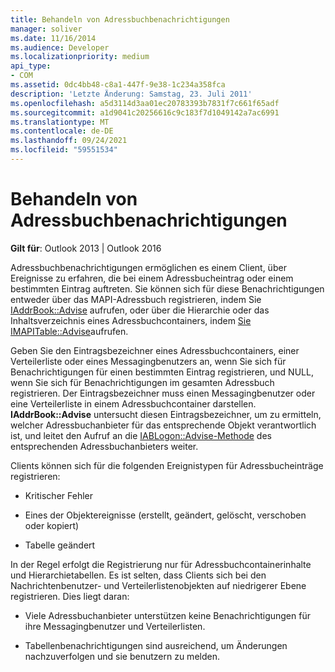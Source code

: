 ```yaml
---
title: Behandeln von Adressbuchbenachrichtigungen
manager: soliver
ms.date: 11/16/2014
ms.audience: Developer
ms.localizationpriority: medium
api_type:
- COM
ms.assetid: 0dc4bb48-c8a1-447f-9e38-1c234a358fca
description: 'Letzte Änderung: Samstag, 23. Juli 2011'
ms.openlocfilehash: a5d3114d3aa01ec20783393b7831f7c661f65adf
ms.sourcegitcommit: a1d9041c20256616c9c183f7d1049142a7ac6991
ms.translationtype: MT
ms.contentlocale: de-DE
ms.lasthandoff: 09/24/2021
ms.locfileid: "59551534"
---
```

# <a name="handing-address-book-notification"></a>Behandeln von Adressbuchbenachrichtigungen
  
**Gilt für**: Outlook 2013 | Outlook 2016 
  
Adressbuchbenachrichtigungen ermöglichen es einem Client, über Ereignisse zu erfahren, die bei einem Adressbucheintrag oder einem bestimmten Eintrag auftreten. Sie können sich für diese Benachrichtigungen entweder über das MAPI-Adressbuch registrieren, indem Sie [IAddrBook::Advise](iaddrbook-advise.md) aufrufen, oder über die Hierarchie oder das Inhaltsverzeichnis eines Adressbuchcontainers, indem [Sie IMAPITable::Advise](imapitable-advise.md)aufrufen. 
  
Geben Sie den Eintragsbezeichner eines Adressbuchcontainers, einer Verteilerliste oder eines Messagingbenutzers an, wenn Sie sich für Benachrichtigungen für einen bestimmten Eintrag registrieren, und NULL, wenn Sie sich für Benachrichtigungen im gesamten Adressbuch registrieren. Der Eintragsbezeichner muss einen Messagingbenutzer oder eine Verteilerliste in einem Adressbuchcontainer darstellen. **IAddrBook::Advise** untersucht diesen Eintragsbezeichner, um zu ermitteln, welcher Adressbuchanbieter für das entsprechende Objekt verantwortlich ist, und leitet den Aufruf an die [IABLogon::Advise-Methode](iablogon-advise.md) des entsprechenden Adressbuchanbieters weiter. 
  
Clients können sich für die folgenden Ereignistypen für Adressbucheinträge registrieren:
  
- Kritischer Fehler
    
- Eines der Objektereignisse (erstellt, geändert, gelöscht, verschoben oder kopiert)
    
- Tabelle geändert
    
In der Regel erfolgt die Registrierung nur für Adressbuchcontainerinhalte und Hierarchietabellen. Es ist selten, dass Clients sich bei den Nachrichtenbenutzer- und Verteilerlistenobjekten auf niedrigerer Ebene registrieren. Dies liegt daran:
  
- Viele Adressbuchanbieter unterstützen keine Benachrichtigungen für ihre Messagingbenutzer und Verteilerlisten.
    
- Tabellenbenachrichtigungen sind ausreichend, um Änderungen nachzuverfolgen und sie benutzern zu melden.
    

